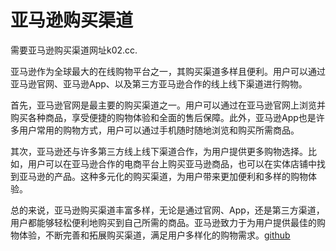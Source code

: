 # 亚马逊购买渠道

需要亚马逊购买渠道网址k02.cc.

亚马逊作为全球最大的在线购物平台之一，其购买渠道多样且便利。用户可以通过亚马逊官网、亚马逊App、以及第三方亚马逊合作的线上线下渠道进行购物。

首先，亚马逊官网是最主要的购买渠道之一。用户可以通过在亚马逊官网上浏览并购买各种商品，享受便捷的购物体验和全面的售后保障。此外，亚马逊App也是许多用户常用的购物方式，用户可以通过手机随时随地浏览和购买所需商品。

其次，亚马逊还与许多第三方线上线下渠道合作，为用户提供更多购物选择。比如，用户可以在亚马逊合作的电商平台上购买亚马逊商品，也可以在实体店铺中找到亚马逊的产品。这种多元化的购买渠道，为用户带来更加便利和多样的购物体验。

总的来说，亚马逊购买渠道丰富多样，无论是通过官网、App，还是第三方渠道，用户都能够轻松便利地购买到自己所需的商品。亚马逊致力于为用户提供最佳的购物体验，不断完善和拓展购买渠道，满足用户多样化的购物需求。[github](https://github.com)